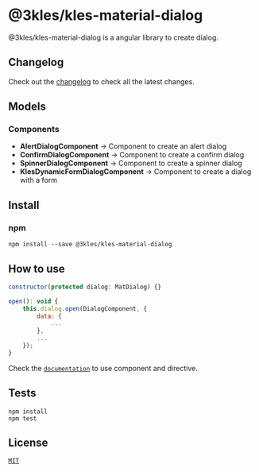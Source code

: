 # @3kles/kles-material-dialog
@3kles/kles-material-dialog is a angular library to create dialog.

## Changelog

Check out the [changelog](./CHANGELOG.md) to check all the latest changes.

## Models

### Components

- <b>AlertDialogComponent</b> -> Component to create an alert dialog
- <b>ConfirmDialogComponent</b> -> Component to create a confirm dialog
- <b>SpinnerDialogComponent</b> -> Component to create a spinner dialog
- <b>KlesDynamicFormDialogComponent</b> -> Component to create a dialog with a form

## Install

### npm

```
npm install --save @3kles/kles-material-dialog
```

## How to use

```javascript
constructor(protected dialog: MatDialog) {}

open(): void {
    this.dialog.open(DialogComponent, {
        data: {
            ...
        },
        ...
    });
}
```

Check the [`documentation`](https://doc.3kles-consulting.com) to use component and directive.

## Tests

```
npm install
npm test
```

## License

[`MIT`](./LICENSE.md)
